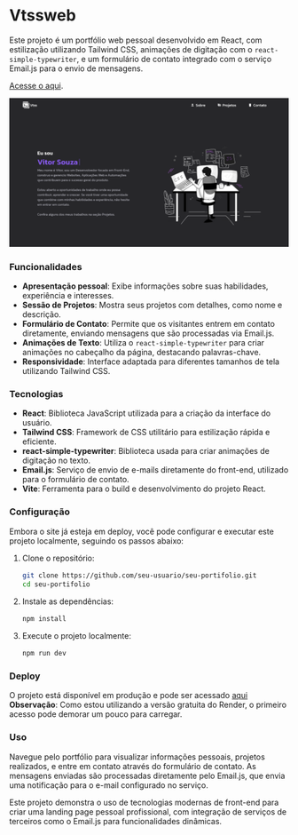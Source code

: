 # Vtssweb

Este projeto é um portfólio web pessoal desenvolvido em React, com estilização utilizando Tailwind CSS, animações de digitação com o `react-simple-typewriter`, e um formulário de contato integrado com o serviço Email.js para o envio de mensagens.

[Acesse o aqui](https://vtssbr.github.io/Vtssweb/).

![Screenshot do meu portfólio](src/assets/screenshot.png)

### Funcionalidades

* **Apresentação pessoal**: Exibe informações sobre suas habilidades, experiência e interesses.
* **Sessão de Projetos**: Mostra seus projetos com detalhes, como nome e descrição.
* **Formulário de Contato**: Permite que os visitantes entrem em contato diretamente, enviando mensagens que são processadas via Email.js.
* **Animações de Texto**: Utiliza o `react-simple-typewriter` para criar animações no cabeçalho da página, destacando palavras-chave.
* **Responsividade**: Interface adaptada para diferentes tamanhos de tela utilizando Tailwind CSS.

### Tecnologias

* **React**: Biblioteca JavaScript utilizada para a criação da interface do usuário.
* **Tailwind CSS**: Framework de CSS utilitário para estilização rápida e eficiente.
* **react-simple-typewriter**: Biblioteca usada para criar animações de digitação no texto.
* **Email.js**: Serviço de envio de e-mails diretamente do front-end, utilizado para o formulário de contato.
* **Vite**: Ferramenta para o build e desenvolvimento do projeto React.

### Configuração

Embora o site já esteja em deploy, você pode configurar e executar este projeto localmente, seguindo os passos abaixo:

1. Clone o repositório:

    ```bash
    git clone https://github.com/seu-usuario/seu-portifolio.git
    cd seu-portifolio
    ```

2. Instale as dependências:

    ```bash
    npm install
    ```

3. Execute o projeto localmente:

    ```bash
    npm run dev
    ```

### Deploy

O projeto está disponível em produção e pode ser acessado [aqui](https://vtssweb.onrender.com/) 
**Observação**: Como estou utilizando a versão gratuita do Render, o primeiro acesso pode demorar um pouco para carregar.

### Uso

Navegue pelo portfólio para visualizar informações pessoais, projetos realizados, e entre em contato através do formulário de contato. As mensagens enviadas são processadas diretamente pelo Email.js, que envia uma notificação para o e-mail configurado no serviço.

Este projeto demonstra o uso de tecnologias modernas de front-end para criar uma landing page pessoal profissional, com integração de serviços de terceiros como o Email.js para funcionalidades dinâmicas.
